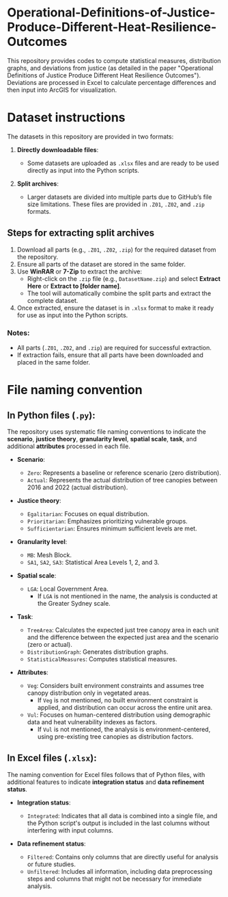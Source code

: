 # Operational-Definitions-of-Justice-Produce-Different-Heat-Resilience-Outcomes
This repository provides codes to compute statistical measures, distribution graphs, and deviations from justice (as detailed in the paper "Operational Definitions of Justice Produce Different Heat Resilience Outcomes"). Deviations are processed in Excel to calculate percentage differences and then input into ArcGIS for visualization.

# Dataset instructions
The datasets in this repository are provided in two formats:

1. **Directly downloadable files**:  
   - Some datasets are uploaded as `.xlsx` files and are ready to be used directly as input into the Python scripts.

2. **Split archives**:  
   - Larger datasets are divided into multiple parts due to GitHub’s file size limitations. These files are provided in `.Z01`, `.Z02`, and `.zip` formats.

## Steps for extracting split archives
1. Download all parts (e.g., `.Z01`, `.Z02`, `.zip`) for the required dataset from the repository.
2. Ensure all parts of the dataset are stored in the same folder.
3. Use **WinRAR** or **7-Zip** to extract the archive:
   - Right-click on the `.zip` file (e.g., `DatasetName.zip`) and select **Extract Here** or **Extract to [folder name]**.
   - The tool will automatically combine the split parts and extract the complete dataset.
4. Once extracted, ensure the dataset is in `.xlsx` format to make it ready for use as input into the Python scripts.

### Notes:
- All parts (`.Z01`, `.Z02`, and `.zip`) are required for successful extraction.
- If extraction fails, ensure that all parts have been downloaded and placed in the same folder.

# File naming convention
## In Python files (`.py`):
The repository uses systematic file naming conventions to indicate the **scenario**, **justice theory**, **granularity level**, **spatial scale**, **task**, and additional **attributes** processed in each file.

- **Scenario**:
  - `Zero`: Represents a baseline or reference scenario (zero distribution).
  - `Actual`: Represents the actual distribution of tree canopies between 2016 and 2022 (actual distribution).

- **Justice theory**:
  - `Egalitarian`: Focuses on equal distribution.
  - `Prioritarian`: Emphasizes prioritizing vulnerable groups.
  - `Sufficientarian`: Ensures minimum sufficient levels are met.

- **Granularity level**:
  - `MB`: Mesh Block.
  - `SA1`, `SA2`, `SA3`: Statistical Area Levels 1, 2, and 3.

- **Spatial scale**:
  - `LGA`: Local Government Area.
    - If `LGA` is not mentioned in the name, the analysis is conducted at the Greater Sydney scale.

- **Task**:
  - `TreeArea`: Calculates the expected just tree canopy area in each unit and the difference between the expected just area and the scenario (zero or actual).
  - `DistributionGraph`: Generates distribution graphs.
  - `StatisticalMeasures`: Computes statistical measures.

- **Attributes**:
  - `Veg`: Considers built environment constraints and assumes tree canopy distribution only in vegetated areas.
    - If `Veg` is not mentioned, no built environment constraint is applied, and distribution can occur across the entire unit area.
  - `Vul`: Focuses on human-centered distribution using demographic data and heat vulnerability indexes as factors.
    - If `Vul` is not mentioned, the analysis is environment-centered, using pre-existing tree canopies as distribution factors.

## In Excel files (`.xlsx`):
The naming convention for Excel files follows that of Python files, with additional features to indicate **integration status** and **data refinement status**.

- **Integration status**:
  - `Integrated`: Indicates that all data is combined into a single file, and the Python script's output is included in the last columns without interfering with input columns.

- **Data refinement status**:
  - `Filtered`: Contains only columns that are directly useful for analysis or future studies.
  - `Unfiltered`: Includes all information, including data preprocessing steps and columns that might not be necessary for immediate analysis.
